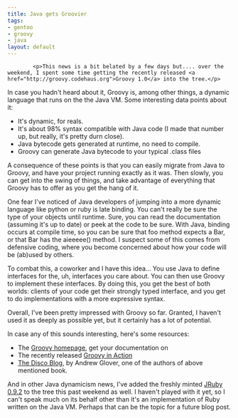 ```yaml
--- 
title: Java gets Groovier
tags: 
- gentoo
- groovy
- java
layout: default
---
```


			<p>This news is a bit belated by a few days but.... over the weekend, I spent some time getting the recently released <a href="http://groovy.codehaus.org">Groovy 1.0</a> into the tree.</p>

<p>In case you hadn't heard about it, Groovy is, among other things, a dynamic language that runs on the the Java VM. Some interesting data points about it:</p>

<ul>
  <li>It's dynamic, for reals.</li>
  <li>It's about 98% syntax compatible with Java code (I made that number up, but really, it's pretty durn close).</li>
  <li>Java bytecode gets generated at runtime, no need to compile.</li>
  <li>Groovy can generate Java bytecode to your typical .class files</li></ul>

<p>A consequence of these points is that you can easily migrate from Java to Groovy, and have your project running exactly as it was. Then slowly, you can get into the swing of things, and take advantage of everything that Groovy has to offer as you get the hang of it.</p>

<p>One fear I've noticed of Java developers of jumping into a more dynamic language like python or ruby is late binding. You can't really be sure the type of your objects until runtime. Sure, you can read the documentation (assuming it's up to date) or peek at the code to be sure. With Java, binding occurs at compile time, so you can be sure that foo method expects a Bar, or that Bar has the aieeeee() method. I suspect some of this comes from defensive coding, where you become concerned about how your code will be (ab)used by others. </p>

<p>To combat this, a coworker and I have this idea... You use Java to define interfaces for the, uh, interfaces you care about. You can then use Groovy to implement these interfaces. By doing this, you get the best of both worlds: clients of your code get their strongly typed interface, and you get to do implementations with a more expressive syntax.</p>

<p>Overall, I've been pretty impressed with Groovy so far. Granted, I haven't used it as deeply as possible yet, but it certainly has a lot of potential.</p>

<p>In case any of this sounds interesting, here's some resources:</p>

<ul>
<li>The <a href="http://groovy.codehaus.org">Groovy homepage</a>, get your documentation on</li>
<li>The recently released <a href="http://www.amazon.com/gp/product/1932394842">Groovy in Action</a></li>
<li><a href="http://thediscoblog.com/">The Disco Blog</a>, by Andrew Glover, one of the authors of above mentioned book.</li></ul>

<p>And in other Java dynamicism news, I've added the freshly minted <a href="http://jruby.codehaus.org">JRuby 0.9.2</a> to the tree this past weekend as well. I haven't played with it yet, so I can't speak much on its behalf other than it's an implementation of Ruby written on the Java VM. Perhaps that can be the topic for a future blog post.</p>					